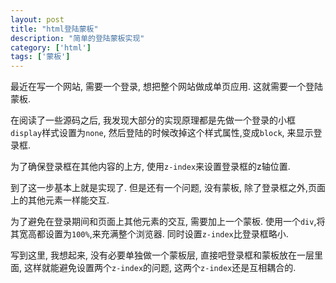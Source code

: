 ```yaml
---
layout: post
title: "html登陆蒙板"
description: "简单的登陆蒙板实现"
category: ['html']
tags: ['蒙板']
---
```


最近在写一个网站, 需要一个登录, 想把整个网站做成单页应用. 这就需要一个登陆蒙板.


在阅读了一些源码之后, 我发现大部分的实现原理都是先做一个登录的小框`display`样式设置为`none`, 然后登陆的时候改掉这个样式属性,变成`block`, 来显示登录框.


为了确保登录框在其他内容的上方, 使用`z-index`来设置登录框的z轴位置.

到了这一步基本上就是实现了. 但是还有一个问题, 没有蒙板, 除了登录框之外,页面上的其他元素一样能交互.

为了避免在登录期间和页面上其他元素的交互, 需要加上一个蒙板. 使用一个`div`,将其宽高都设置为`100%`,来充满整个浏览器. 同时设置`z-index`比登录框略小.


写到这里, 我想起来, 没有必要单独做一个蒙板层, 直接吧登录框和蒙板放在一层里面, 这样就能避免设置两个`z-index`的问题, 这两个`z-index`还是互相耦合的.


